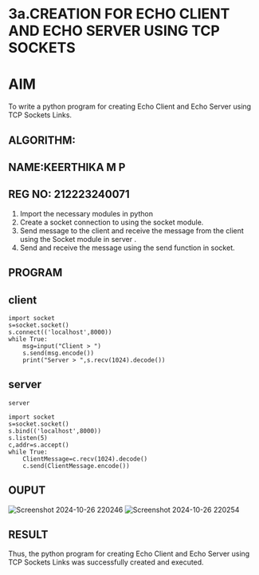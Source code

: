# 3a.CREATION FOR ECHO CLIENT AND ECHO SERVER USING TCP SOCKETS
# AIM
To write a python program for creating Echo Client and Echo Server using TCP
Sockets Links.
## ALGORITHM:
## NAME:KEERTHIKA M P
## REG NO: 212223240071
1. Import the necessary modules in python
2. Create a socket connection to using the socket module.
3. Send message to the client and receive the message from the client using the Socket module in
 server .
4. Send and receive the message using the send function in socket.
## PROGRAM
## client
```
import socket 
s=socket.socket() 
s.connect(('localhost',8000)) 
while True: 
    msg=input("Client > ") 
    s.send(msg.encode()) 
    print("Server > ",s.recv(1024).decode())
```
## server
```
server

import socket 
s=socket.socket() 
s.bind(('localhost',8000)) 
s.listen(5) 
c,addr=s.accept() 
while True: 
    ClientMessage=c.recv(1024).decode() 
    c.send(ClientMessage.encode())
```

## OUPUT
![Screenshot 2024-10-26 220246](https://github.com/user-attachments/assets/794304ee-24bb-4533-b260-9a4e21846d6d)
![Screenshot 2024-10-26 220254](https://github.com/user-attachments/assets/b8135b0a-a26a-4555-ac2a-531d1aed9b1f)



## RESULT
Thus, the python program for creating Echo Client and Echo Server using TCP Sockets Links 
was successfully created and executed.
